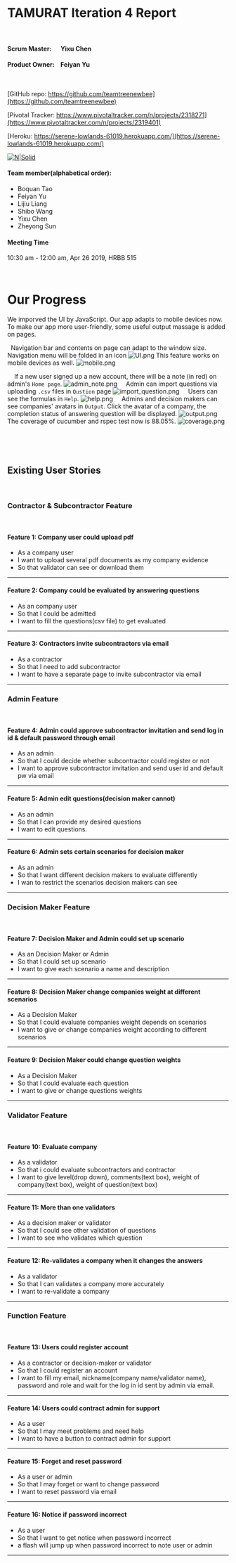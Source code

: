 # TAMURAT Iteration 4 Report
&nbsp;
#### Scrum Master: &ensp;&ensp; Yixu Chen 

#### Product Owner: &ensp;    Feiyan Yu
&nbsp;

[GitHub repo: https://github.com/teamtreenewbee](https://github.com/teamtreenewbee)

[Pivotal Tracker: https://www.pivotaltracker.com/n/projects/2318271](https://www.pivotaltracker.com/n/projects/2319401)

[Heroku: https://serene-lowlands-61019.herokuapp.com/](https://serene-lowlands-61019.herokuapp.com/)

[![N|Solid](https://www.herokucdn.com/deploy/button.svg)](https://serene-lowlands-61019.herokuapp.com/)
&nbsp;

#### Team member(alphabetical order):

- Boquan Tao
- Feiyan Yu
- Lijiu Liang
- Shibo Wang
- Yixu Chen
- Zheyong Sun

#### Meeting Time

10:30 am - 12:00 am, Apr 26 2019, HRBB 515

&nbsp;
# Our Progress

We imporved the UI by JavaScript. Our app adapts to mobile devices now.
To make our app more user-friendly, some useful output massage is added on pages.

&nbsp;
Navigation bar and contents on page can adapt to the window size. Navigation menu will be folded in an icon
![UI.png](images/UI.png)
This feature works on mobile devices as well. 
![mobile.png](images/mobile.png)

&nbsp;
&nbsp;
If a new user signed up a new account, there will be a note (in red) on admin's `Home page`.
![admin_note.png](images/admin_note.png)
&nbsp;
&nbsp;
Admin can import questions via uploading `.csv` files in `Qustion` page
![import_question.png](images/import_question.png)
&nbsp;
&nbsp;
Users can see the formulas in `Help`.
![help.png](images/help.png)
&nbsp;
&nbsp;
Admins and decision makers can see companies' avatars in `Output`. Click the avatar of a company, the completion status of answering question will be displayed.
![output.png](images/output.png)
&nbsp;
&nbsp;
The coverage of cucumber and rspec test now is 88.05%.
![coverage.png](images/coverage.png)


&nbsp;
&nbsp;

&nbsp;
&nbsp;
## Existing User Stories
&nbsp;
### Contractor & Subcontractor Feature
&nbsp;
#### Feature 1: Company user could upload pdf
- As a company user
- I want to upload several pdf documents as my company evidence
- So that validator can see or download them
---
#### Feature 2: Company could be evaluated by answering questions
- As an company user
- So that I could be admitted
- I want to fill the questions(csv file) to get evaluated
---
#### Feature 3: Contractors invite subcontractors via email
- As a contractor
- So that I need to add subcontractor
- I want to have a separate page to invite subcontractor via email
---
### Admin Feature
&nbsp;
#### Feature 4: Admin could approve subcontractor invitation and send log in id & default password through email
- As an admin
- So that I could decide whether subcontractor could register or not
- I want to approve subcontractor invitation and send user id and default pw via email
---
#### Feature 5: Admin edit questions(decision maker cannot)
- As an admin
- So that I can provide my desired questions
- I want to edit questions.
---
#### Feature 6: Admin sets certain scenarios for decision maker
- As an admin
- So that I want different decision makers to evaluate differently
- I wan to restrict the scenarios decision makers can see
---
### Decision Maker Feature
&nbsp;
#### Feature 7: Decision Maker and Admin could set up scenario
- As an Decision Maker or Admin
- So that I could set up scenario
- I want to give each scenario a name and description
---
#### Feature 8: Decision Maker change companies weight at different scenarios
- As a Decision Maker
- So that I could evaluate companies weight depends on scenarios
- I want to give or change companies weight according to different scenarios
---
#### Feature 9: Decision Maker could change question weights
- As a Decision Maker
- So that I could evaluate each question
- I want to give or change questions weights
---
### Validator Feature
&nbsp;
#### Feature 10: Evaluate company
- As a validator
- So that i could evaluate subcontractors and contractor
- I want to give level(drop down), comments(text box), weight of company(text box), weight of question(text box)
---
#### Feature 11: More than one validators
- As a decision maker or validator
- So that I could see other validation of questions
- I want to see who validates which question
---
#### Feature 12: Re-validates a company when it changes the answers
- As a validator
- So that I can validates a company more accurately
- I want to re-validate a company
---

### Function Feature
&nbsp;
#### Feature 13: Users could register account
- As a contractor or decision-maker or validator
- So that I could register an account
- I want to fill my email, nickname(company name/validator name), password and role and wait for the log in id sent by admin via email.
---
#### Feature 14: Users could contract admin for support
- As a user
- So that I may meet problems and need help
- I want to have a button to contract admin for support
---
#### Feature 15: Forget and reset password
- As a user or admin
- So that I may forget or want to change password
- I want to reset password via email
---
#### Feature 16: Notice if password incorrect
- As a user
- So that I want to get notice when password incorrect
- a flash will jump up when password incorrect to note user or admin
- ---